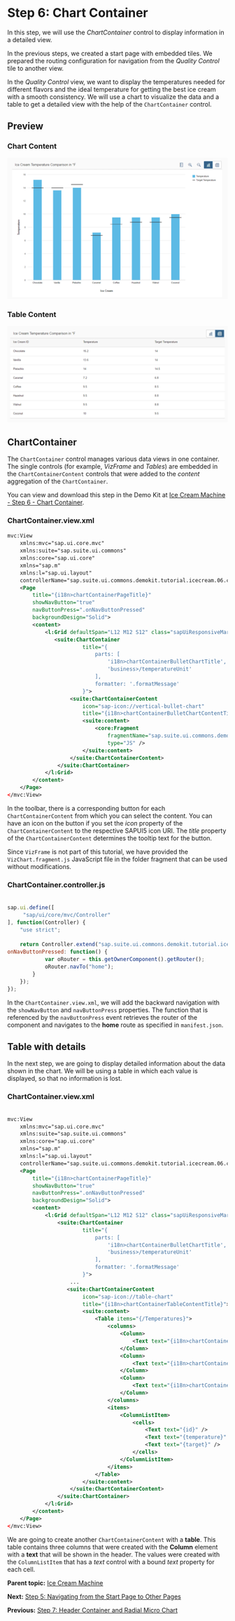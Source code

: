 <!-- loio9847648d69b543e2994630ae3e0027fb -->

# Step 6: Chart Container

In this step, we will use the *ChartContainer* control to display information in a detailed view.

In the previous steps, we created a start page with embedded tiles. We prepared the routing configuration for navigation from the *Quality Control* tile to another view.

In the *Quality Control* view, we want to display the temperatures needed for different flavors and the ideal temperature for getting the best ice cream with a smooth consistency. We will use a chart to visualize the data and a table to get a detailed view with the help of the `ChartContainer` control.



<a name="loio9847648d69b543e2994630ae3e0027fb__section_imm_fqb_k1b"/>

## Preview



### Chart Content

 ![](images/Step5_1_08bae85.png) 



### Table Content

 ![](images/Step5_2_85f1fc8.png) 



<a name="loio9847648d69b543e2994630ae3e0027fb__section_rdh_xsb_k1b"/>

## ChartContainer

The `ChartContainer` control manages various data views in one container. The single controls \(for example, *VizFrame* and *Tables*\) are embedded in the `ChartContainerContent` controls that were added to the *content* aggregation of the `ChartContainer`.



You can view and download this step in the Demo Kit at [Ice Cream Machine - Step 6 - Chart Container](https://ui5.sap.com/#/entity/sap.suite.ui.commons.tutorial.icecream/sample/sap.suite.ui.commons.tutorial.icecream.06).





### ChartContainer.view.xml

```xml
mvc:View
    xmlns:mvc="sap.ui.core.mvc"
    xmlns:suite="sap.suite.ui.commons"
    xmlns:core="sap.ui.core"
    xmlns="sap.m"
    xmlns:l="sap.ui.layout"
    controllerName="sap.suite.ui.commons.demokit.tutorial.icecream.06.controller.ChartContainer">
    <Page
        title="{i18n>chartContainerPageTitle}"
        showNavButton="true"
        navButtonPress=".onNavButtonPressed"
        backgroundDesign="Solid">
        <content>
            <l:Grid defaultSpan="L12 M12 S12" class="sapUiResponsiveMargin" vSpacing="0" hSpacing="0">
               <suite:ChartContainer
                        title="{
                            parts: [
                                'i18n>chartContainerBulletChartTitle',
                                'business>/temperatureUnit'
                            ],
                            formatter: '.formatMessage'
                        }">
                    <suite:ChartContainerContent
                        icon="sap-icon://vertical-bullet-chart"
                        title="{i18n>chartContainerBulletChartContentTitle}">
                        <suite:content>
                            <core:Fragment
                                fragmentName="sap.suite.ui.commons.demokit.tutorial.icecream.06.fragment.VizChart"
                                type="JS" />
                        </suite:content>
                    </suite:ChartContainerContent>
                </suite:ChartContainer> 
            </l:Grid>
        </content>
    </Page>
</mvc:View>
```

In the toolbar, there is a corresponding button for each `ChartContainerContent` from which you can select the content. You can have an icon on the button if you set the *icon* property of the `ChartContainerContent` to the respective SAPUI5 icon URI. The *title* property of the `ChartContainerContent` determines the tooltip text for the button.

Since `VizFrame` is not part of this tutorial, we have provided the `VizChart.fragment.js` JavaScript file in the folder fragment that can be used without modifications.





### ChartContainer.controller.js

```js

sap.ui.define([
     "sap/ui/core/mvc/Controller"
], function(Controller) {
    "use strict";

    return Controller.extend("sap.suite.ui.commons.demokit.tutorial.icecream.06.controller.ChartContainer", {
onNavButtonPressed: function() {
            var oRouter = this.getOwnerComponent().getRouter();
            oRouter.navTo("home");
        }        
    });
});
```

In the `ChartContainer.view.xml`, we will add the backward navigation with the `showNavButton` and `navButtonPress` properties. The function that is referenced by the `navButtonPress` event retrieves the router of the component and navigates to the **home** route as specified in `manifest.json`.



<a name="loio9847648d69b543e2994630ae3e0027fb__section_lxt_yqx_k1b"/>

## Table with details

In the next step, we are going to display detailed information about the data shown in the chart. We will be using a table in which each value is displayed, so that no information is lost.





### ChartContainer.view.xml

```xml

mvc:View
    xmlns:mvc="sap.ui.core.mvc"
    xmlns:suite="sap.suite.ui.commons"
    xmlns:core="sap.ui.core"
    xmlns="sap.m"
    xmlns:l="sap.ui.layout"
    controllerName="sap.suite.ui.commons.demokit.tutorial.icecream.06.controller.ChartContainer">
    <Page
        title="{i18n>chartContainerPageTitle}"
        showNavButton="true"
        navButtonPress=".onNavButtonPressed"
        backgroundDesign="Solid">
        <content>
            <l:Grid defaultSpan="L12 M12 S12" class="sapUiResponsiveMargin" vSpacing="0" hSpacing="0">
                <suite:ChartContainer
                        title="{
                            parts: [
                                'i18n>chartContainerBulletChartTitle',
                                'business>/temperatureUnit'
                            ],
                            formatter: '.formatMessage'
                        }">
                    ...
                   <suite:ChartContainerContent
                        icon="sap-icon://table-chart"
                        title="{i18n>chartContainerTableContentTitle}">
                        <suite:content>
                            <Table items="{/Temperatures}">
                                <columns>
                                    <Column>
                                        <Text text="{i18n>chartContainerIceCreamId}" />
                                    </Column>
                                    <Column>
                                        <Text text="{i18n>chartContainerTemperature}" />
                                    </Column>
                                    <Column>
                                        <Text text="{i18n>chartContainerTargetTemperature}" />
                                    </Column>
                                </columns>
                                <items>
                                    <ColumnListItem>
                                        <cells>
                                            <Text text="{id}" />
                                            <Text text="{temperature}" />
                                            <Text text="{target}" />
                                        </cells>
                                    </ColumnListItem>
                                </items>
                            </Table>
                        </suite:content>
                    </suite:ChartContainerContent> 
                </suite:ChartContainer>
            </l:Grid>
        </content>
    </Page>
</mvc:View>
```

We are going to create another `ChartContainerContent` with a **table**. This table contains three columns that were created with the **Column** element with a **text** that will be shown in the header. The values were created with the `ColumnListItem` that has a *text* control with a bound *text* property for each cell.

**Parent topic:** [Ice Cream Machine](ice-cream-machine-e5b7f8a.md "In this tutorial, we will show you how to use SAPUI5 controls like Generic Tiles, Micro Charts, and Process Flow.")

**Next:** [Step 5: Navigating from the Start Page to Other Pages](step-5-navigating-from-the-start-page-to-other-pages-258d174.md "In this step, we will show how to set up navigation using the standard routing pattern.")

**Previous:** [Step 7: Header Container and Radial Micro Chart](step-7-header-container-and-radial-micro-chart-5901590.md "In this step, we use the HeaderContainer and RadialMicroChart.")

